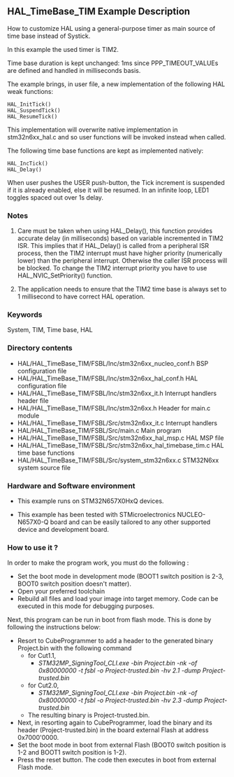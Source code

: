 ## <b>HAL_TimeBase_TIM Example Description</b>

How to customize HAL using a general-purpose timer as main source of time base
instead of Systick.

In this example the used timer is TIM2.

Time base duration is kept unchanged: 1ms  since PPP_TIMEOUT_VALUEs are defined
and handled in milliseconds basis.

The example brings, in user file, a new implementation of the following HAL weak functions:

	HAL_InitTick()
	HAL_SuspendTick()
	HAL_ResumeTick()

This implementation will overwrite native implementation in stm32n6xx_hal.c
and so user functions will be invoked instead when called.

The following time base functions are kept as implemented natively:

	HAL_IncTick()
	HAL_Delay()

When user pushes the USER push-button, the Tick increment is suspended if it is already
enabled, else it will be resumed.
In an infinite loop, LED1 toggles spaced out over 1s delay.

### <b>Notes</b>

 1. Care must be taken when using HAL_Delay(), this function provides accurate delay (in milliseconds)
    based on variable incremented in TIM2 ISR. This implies that if HAL_Delay() is called from
    a peripheral ISR process, then the TIM2 interrupt must have higher priority (numerically lower)
    than the peripheral interrupt. Otherwise the caller ISR process will be blocked.
    To change the TIM2 interrupt priority you have to use HAL_NVIC_SetPriority() function.

 2. The application needs to ensure that the TIM2 time base is always set to 1 millisecond
    to have correct HAL operation.

### <b>Keywords</b>

System, TIM, Time base, HAL

### <b>Directory contents</b>

  - HAL/HAL_TimeBase_TIM/FSBL/Inc/stm32n6xx_nucleo_conf.h       BSP configuration file
  - HAL/HAL_TimeBase_TIM/FSBL/Inc/stm32n6xx_hal_conf.h          HAL configuration file
  - HAL/HAL_TimeBase_TIM/FSBL/Inc/stm32n6xx_it.h                Interrupt handlers header file
  - HAL/HAL_TimeBase_TIM/FSBL/Inc/stm32n6xx.h                   Header for main.c module  
  - HAL/HAL_TimeBase_TIM/FSBL/Src/stm32n6xx_it.c                Interrupt handlers
  - HAL/HAL_TimeBase_TIM/FSBL/Src/main.c                        Main program
  - HAL/HAL_TimeBase_TIM/FSBL/Src/stm32n6xx_hal_msp.c           HAL MSP file
  - HAL/HAL_TimeBase_TIM/FSBL/Src/stm32n6xx_hal_timebase_tim.c  HAL time base functions
  - HAL/HAL_TimeBase_TIM/FSBL/Src/system_stm32n6xx.c            STM32N6xx system source file

### <b>Hardware and Software environment</b>

  - This example runs on STM32N657X0HxQ devices.

  - This example has been tested with STMicroelectronics NUCLEO-N657X0-Q board and can be
    easily tailored to any other supported device and development board.

### <b>How to use it ?</b>

In order to make the program work, you must do the following :
 - Set the boot mode in development mode (BOOT1 switch position is 2-3, BOOT0 switch position doesn't matter).
 - Open your preferred toolchain
 - Rebuild all files and load your image into target memory. Code can be executed in this mode for debugging purposes.

 Next, this program can be run in boot from flash mode. This is done by following the instructions below:
 
 - Resort to CubeProgrammer to add a header to the generated binary Project.bin with the following command
   - for Cut1.1,
     - *STM32MP_SigningTool_CLI.exe -bin Project.bin -nk -of 0x80000000 -t fsbl -o Project-trusted.bin -hv 2.1 -dump Project-trusted.bin*
   - for Cut2.0, 
      - *STM32MP_SigningTool_CLI.exe -bin Project.bin -nk -of 0x80000000 -t fsbl -o Project-trusted.bin -hv 2.3 -dump Project-trusted.bin*
   - The resulting binary is Project-trusted.bin.
 - Next, in resorting again to CubeProgrammer, load the binary and its header (Project-trusted.bin) in the board external Flash at address 0x7000'0000.
 - Set the boot mode in boot from external Flash (BOOT0 switch position is 1-2 and BOOT1 switch position is 1-2).
 - Press the reset button. The code then executes in boot from external Flash mode.

